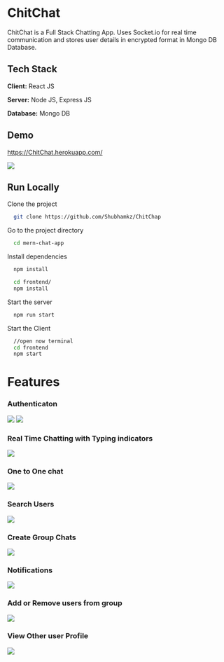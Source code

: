 # ChitChat

ChitChat is a Full Stack Chatting App.
Uses Socket.io for real time communication and stores user details in encrypted format in Mongo DB Database.

## Tech Stack

**Client:** React JS

**Server:** Node JS, Express JS

**Database:** Mongo DB

## Demo

https://ChitChat.herokuapp.com/

![](https://github.com/Shubhamkz/ChitChap/blob/master/screenshots/group%20%2B%20notif.PNG)

## Run Locally

Clone the project

```bash
  git clone https://github.com/Shubhamkz/ChitChap
```

Go to the project directory

```bash
  cd mern-chat-app
```

Install dependencies

```bash
  npm install
```

```bash
  cd frontend/
  npm install
```

Start the server

```bash
  npm run start
```

Start the Client

```bash
  //open now terminal
  cd frontend
  npm start
```

# Features

### Authenticaton

![](https://github.com/Shubhamkz/ChitChap/blob/master/screenshots/login.PNG)
![](https://github.com/Shubhamkz/ChitChap/blob/master/screenshots/signup.PNG)

### Real Time Chatting with Typing indicators

![](https://github.com/Shubhamkz/ChitChap/blob/master/screenshots/real-time.PNG)

### One to One chat

![](https://github.com/Shubhamkz/ChitChap/blob/master/screenshots/mainscreen.PNG)

### Search Users

![](https://github.com/Shubhamkz/ChitChap/blob/master/screenshots/search.PNG)

### Create Group Chats

![](https://github.com/Shubhamkz/ChitChap/blob/master/screenshots/new%20grp.PNG)

### Notifications

![](https://github.com/Shubhamkz/ChitChap/blob/master/screenshots/group%20%2B%20notif.PNG)

### Add or Remove users from group

![](https://github.com/Shubhamkz/ChitChap/blob/master/screenshots/add%20rem.PNG)

### View Other user Profile

![](https://github.com/Shubhamkz/ChitChap/blob/master/screenshots/profile.PNG)
